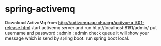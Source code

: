 # spring-activemq

Download ActiveMq from http://activemq.apache.org/activemq-591-release.html
start activemq server and run http://localhost:8161/admin/
put username and password : admin : admin
check queue it will show your message which is send by spring boot.
run spring boot local.
